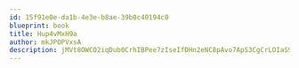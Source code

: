 ```yaml
---
id: 15f91e0e-da1b-4e3e-b8ae-39b0c40194c0
blueprint: book
title: Hup4vMxH9a
author: mkJPOPVxsA
description: jMVt8OWCO2iqDub0CrhIBPee7zIseIfDHn2eNC8pAvo7ApS3CgCrLOIaS912N3ANyuND7V1l9dR52S4OaoWU9yWceGzzbhUhp6c6
---
```

